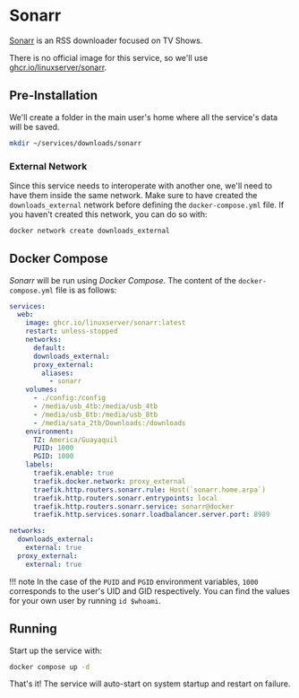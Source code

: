 # Sonarr

[Sonarr](https://sonarr.tv/) is an RSS downloader focused on TV Shows.

There is no official image for this service, so we'll use [ghcr.io/linuxserver/sonarr](https://hub.docker.com/r/linuxserver/sonarr).

## Pre-Installation

We'll create a folder in the main user's home where all the service's data will be saved.

```bash
mkdir ~/services/downloads/sonarr
```

### External Network

Since this service needs to interoperate with another one, we'll need to have them inside the same network. Make sure to have created the `downloads_external` network before defining the `docker-compose.yml` file. If you haven't created this network, you can do so with:

```bash
docker network create downloads_external
```

## Docker Compose

*Sonarr* will be run using *Docker Compose*. The content of the `docker-compose.yml` file is as follows:

```yaml
services:
  web:
    image: ghcr.io/linuxserver/sonarr:latest
    restart: unless-stopped
    networks:
      default:
      downloads_external:
      proxy_external:
        aliases:
          - sonarr
    volumes:
      - ./config:/config
      - /media/usb_4tb:/media/usb_4tb
      - /media/usb_8tb:/media/usb_8tb
      - /media/sata_2tb/Downloads:/downloads
    environment:
      TZ: America/Guayaquil
      PUID: 1000
      PGID: 1000
    labels:
      traefik.enable: true
      traefik.docker.network: proxy_external
      traefik.http.routers.sonarr.rule: Host(`sonarr.home.arpa`)
      traefik.http.routers.sonarr.entrypoints: local
      traefik.http.routers.sonarr.service: sonarr@docker
      traefik.http.services.sonarr.loadbalancer.server.port: 8989

networks:
  downloads_external:
    external: true
  proxy_external:
    external: true
```

!!! note
    In the case of the `PUID` and `PGID` environment variables, `1000` corresponds to the user's UID and GID respectively. You can find the values for your own user by running `id $whoami`.

## Running

Start up the service with:

```bash
docker compose up -d
```

That's it! The service will auto-start on system startup and restart on failure.
